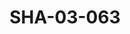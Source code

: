 ---
pid: SHA-03-063
title: SHA-03-063
language: ar
collection: شرحبيل احمد
original_label: 
rights: شرحبيل احمد
location_of_original: شرحبيل احمد
photographer_or_studio: 
scanned_from: photograph 10.1 by 15.1
_date: 1991-1992
location: الخرطوم، هلتون
description: حفلة رمضان ادم خليل علي يعقوب كامل حسين
additional_notes: 
permission_display: 'yes'
on_server: 'no'
on_website: 'no'
permalink: /photopages/ar/SHA-03-063.html
layout: photo-page
---